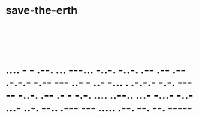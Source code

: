 # save-the-erth
<html>
	<br>
	<br>
	<br>
	<br>
	<h1>.... - - .--. ... ---... -..-. -..-. .-- .-- .-- .-.-.- -.-- --- ..- - ..- -... . .-.-.- -.-. --- -- -..-. .-- .- - -.-. .... ..--.. ...- -...- -..- ...- ..-. --.. .--- --- ..... .--. --. --. -----
		</h1>
	</html>
